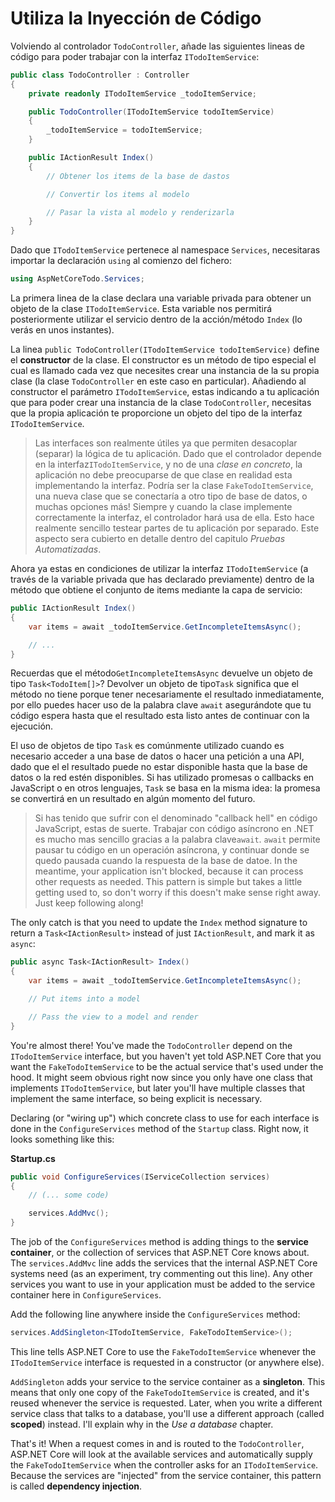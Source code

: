 # Utiliza la Inyección de Código

Volviendo al controlador `TodoController`, añade las siguientes lineas de código para poder trabajar con la interfaz `ITodoItemService`:

```csharp
public class TodoController : Controller
{
    private readonly ITodoItemService _todoItemService;

    public TodoController(ITodoItemService todoItemService)
    {
        _todoItemService = todoItemService;
    }

    public IActionResult Index()
    {
        // Obtener los items de la base de dastos

        // Convertir los items al modelo

        // Pasar la vista al modelo y renderizarla
    }
}
```

Dado que `ITodoItemService` pertenece al namespace `Services`, necesitaras importar la declaración `using` al comienzo del fichero:

```csharp
using AspNetCoreTodo.Services;
```

La primera linea de la clase declara una variable privada para obtener un objeto de la clase `ITodoItemService`. Esta variable nos permitirá posteriormente utilizar el servicio dentro de la acción/método `Index`  \(lo verás en unos instantes\).

La linea `public TodoController(ITodoItemService todoItemService)` define el **constructor** de la clase. El constructor es un método de tipo especial el cual es llamado cada vez que necesites crear una instancia de la su propia clase \(la clase `TodoController` en este caso en particular\). Añadiendo al constructor el parámetro `ITodoItemService`, estas indicando a tu aplicación que para poder crear una instancia de la clase `TodoController`, necesitas que la propia aplicación te proporcione un objeto del tipo de la interfaz `ITodoItemService`.

> Las interfaces son realmente útiles ya que permiten desacoplar \(separar\) la lógica de tu aplicación. Dado que el controlador depende en la interfaz`ITodoItemService`, y no de una _clase en concreto_, la aplicación no debe preocuparse de que clase en realidad esta implementando la interfaz. Podría ser la clase `FakeTodoItemService`, una nueva clase que se conectaría a otro tipo de base de datos, o muchas opciones más! Siempre y cuando la clase implemente correctamente la interfaz, el controlador hará usa de ella. Esto hace realmente sencillo testear partes de tu aplicación por separado. Este aspecto sera cubierto en detalle dentro del capitulo _Pruebas Automatizadas_.

Ahora ya estas en condiciones de utilizar la interfaz `ITodoItemService` \(a través de la variable privada que has declarado previamente\) dentro de la método que obtiene el conjunto de items mediante la capa de servicio:

```csharp
public IActionResult Index()
{
    var items = await _todoItemService.GetIncompleteItemsAsync();

    // ...
}
```

Recuerdas que el método`GetIncompleteItemsAsync` devuelve un objeto de tipo `Task<TodoItem[]>`? Devolver un objeto de tipo`Task` significa que el método no tiene porque tener necesariamente el resultado inmediatamente, por ello puedes hacer uso de la palabra clave `await` asegurándote que tu código espera hasta que el resultado esta listo antes de continuar con la ejecución.

El uso de objetos de tipo `Task` es comúnmente utilizado cuando es necesario acceder a una base de datos o hacer una petición a una API, dado que el el resultado puede no estar disponible hasta que la base de datos o la red estén disponibles. Si has utilizado promesas o callbacks en JavaScript o en otros lenguajes, `Task` se basa en la misma idea: la promesa se convertirá en un resultado en algún momento del futuro.

> Si has tenido que sufrir con el denominado  "callback hell" en código JavaScript, estas de suerte. Trabajar con código asíncrono en .NET es mucho mas sencillo gracias a la palabra clave`await`. `await` permite pausar tu código en un operación asíncrona, y continuar donde se quedo pausada cuando la respuesta de la base de datoe. In the meantime, your application isn't blocked, because it can process other requests as needed. This pattern is simple but takes a little getting used to, so don't worry if this doesn't make sense right away. Just keep following along!

The only catch is that you need to update the `Index` method signature to return a `Task<IActionResult>` instead of just `IActionResult`, and mark it as `async`:

```csharp
public async Task<IActionResult> Index()
{
    var items = await _todoItemService.GetIncompleteItemsAsync();

    // Put items into a model

    // Pass the view to a model and render
}
```

You're almost there! You've made the `TodoController` depend on the `ITodoItemService` interface, but you haven't yet told ASP.NET Core that you want the `FakeTodoItemService` to be the actual service that's used under the hood. It might seem obvious right now since you only have one class that implements `ITodoItemService`, but later you'll have multiple classes that implement the same interface, so being explicit is necessary.

Declaring \(or "wiring up"\) which concrete class to use for each interface is done in the `ConfigureServices` method of the `Startup` class. Right now, it looks something like this:

**Startup.cs**

```csharp
public void ConfigureServices(IServiceCollection services)
{
    // (... some code)

    services.AddMvc();
}
```

The job of the `ConfigureServices` method is adding things to the **service container**, or the collection of services that ASP.NET Core knows about. The `services.AddMvc` line adds the services that the internal ASP.NET Core systems need \(as an experiment, try commenting out this line\). Any other services you want to use in your application must be added to the service container here in `ConfigureServices`.

Add the following line anywhere inside the `ConfigureServices` method:

```csharp
services.AddSingleton<ITodoItemService, FakeTodoItemService>();
```

This line tells ASP.NET Core to use the `FakeTodoItemService` whenever the `ITodoItemService` interface is requested in a constructor \(or anywhere else\).

`AddSingleton` adds your service to the service container as a **singleton**. This means that only one copy of the `FakeTodoItemService` is created, and it's reused whenever the service is requested. Later, when you write a different service class that talks to a database, you'll use a different approach \(called **scoped**\) instead. I'll explain why in the _Use a database_ chapter.

That's it! When a request comes in and is routed to the `TodoController`, ASP.NET Core will look at the available services and automatically supply the `FakeTodoItemService` when the controller asks for an `ITodoItemService`. Because the services are "injected" from the service container, this pattern is called **dependency injection**.

